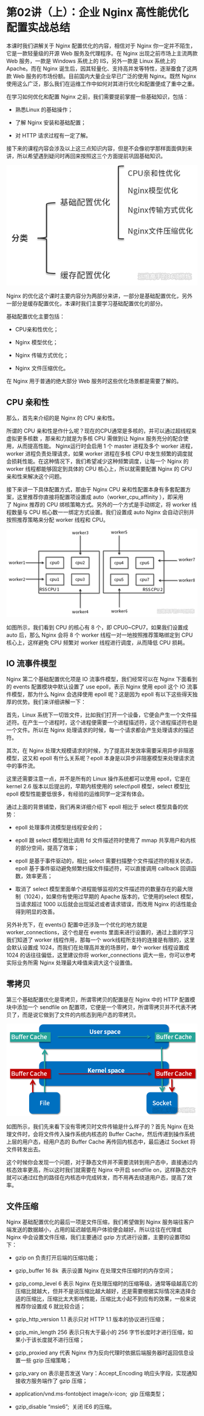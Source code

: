 
# 第02讲（上）：企业 Nginx 高性能优化配置实战总结
本课时我们讲解关于 Nginx 配置优化的内容，相信对于 Nginx 你一定并不陌生，它是一款轻量级的开源 Web 服务及代理程序。在 Nginx 出现之前市场上主流两款 Web 服务，一款是 Windows 系统上的 IIS，另外一款是 Linux 系统上的 Apache。而在 Nginx 诞生后，因其轻量化、支持高并发等特性，逐渐蚕食了这两款 Web 服务的市场份额。目前国内大量企业早已广泛的使用 Nginx。既然 Nginx 使用这么广泛，那么我们在运维工作中如何对其进行优化和配置便成了重中之重。

在学习如何优化和配置 Nginx 之前，我们需要提前掌握一些基础知识，包括：

* 熟悉Linux 的基础操作；

* 了解 Nginx 安装和基础配置；

* 对 HTTP 请求过程有一定了解。

接下来的课程内容会涉及以上这三点知识内容，但是不会像初学那样面面俱到来讲，所以希望遇到疑问时再回来按照这三个方面提前巩固基础知识。

![](/static/image/CgpOIF5FJ5mAVRPiAABbkiJwxcQ434.png)

Nginx 的优化这个课时主要内容分为两部分来讲，一部分是基础配置优化，另外一部分是缓存配置优化，本课时我们主要学习基础配置优化的部分。

基础配置优化主要包括：

* CPU亲和性优化；

* Nginx 模型优化；

* Nginx 传输方式优化；

* Nginx 文件压缩优化。

在 Nginx 用于普通的绝大部分 Web 服务时这些优化场景都是需要了解的。

## CPU 亲和性

那么，首先来介绍的是 Nginx 的 CPU 亲和性。



所谓的 CPU 亲和性是作什么呢？现在的CPU通常是多核的，并可以通过超线程来虚拟更多核数 ，那亲和力就是为多核 CPU 需做到让 Nginx 服务充分的配合使用，从而提高性能。 Nginx运行时会启用 1 个 master 进程及多个 worker 进程，worker 进程负责处理请求，如果 worker 进程在多核 CPU 中发生频繁的调度就会损耗性能。在这种情况下，我们希望减少这种频繁调度，让每一个 Nginx 的 worker 线程都能够固定到具体的 CPU 核心上，所以就需要配置 Nginx 的 CPU 亲和性来解决这个问题。



接下来讲一下具体配置方式，那由于 Nginx CPU 亲和性配置本身有多套配置方案，这里推荐你直接将配置项设置成 auto（worker_cpu_affinity ），即采用了 Nginx 推荐的 CPU 绑核策略方式。另外的一个方式是手动绑定，将 worker 线程数量与 CPU 核心数一一绑定方式设置。我们设置成 auto Nginx 会自动识别并按照推荐策略来分配 worker 线程和 CPU。

![](/static/image/Cgq2xl5FJ6eARXPfAACAxakE-So430.png)


如图所示，我们看到 CPU 的核心有 8 个，即 CPU0~CPU7，如果我们设置成 auto 后，那么 Nginx 会将 8 个 worker 线程一对一地按照推荐策略绑定到 CPU 核心上，这样避免 CPU 频繁对 worker 线程进行调度，从而降低 CPU 损耗。

## IO 流事件模型

Nginx 第二个基础配置优化项是 IO 流事件模型，我们经常可以在 Nginx 下面看到的 events 配置模块中默认设置了 use epoll，表示 Nginx 使用 epoll 这个 IO 流事件模型，那为什么 Nginx 会选择使用 epoll 呢？这是因为 epoll 有以下这些得天独厚的优势。我们来详细讲解一下：



首先，Linux 系统下一切皆文件，比如我们打开一个设备，它便会产生一个文件描述符。在产生一个进程时，这个进程便需要一个进程描述符，这个进程描述符也是一个文件。所以在 Nginx 处理请求的时候，每一个请求都会产生处理请求的描述符。



其次，在 Nginx 处理大规模请求的时候，为了提高并发效率需要采用异步非阻塞模型，这又和 epoll 有什么关系呢？epoll 本身是以异步非阻塞模型来处理请求流中的事件流。



这里还需要注意一点，并不是所有的 Linux 操作系统都可以使用 epoll，它是在 kernel 2.6 版本以后提出的，早期内核使用的 select\poll 模型，select 模型比 epoll 模型性能要低很多，有经验的运维同学一定深有体会。



通过上面的背景铺垫，我们再来详细介绍下 epoll 相比于 select 模型具备的优势：

* epoll 处理事件流模型是线程安全的；

* epoll 跟 select 模型相比调用 fd 文件描述符时使用了 mmap 共享用户和内核的部分空间，提高了效率；

* epoll 是基于事件驱动的，相比 select 需要扫描整个文件描述符的相关状态，epoll 基于事件驱动避免频繁扫描文件描述符，可以直接调用 callback 回调函数，效率更高；

* 取消了 select 模型里面单个进程能够监视的文件描述符的数量存在的最大限制（1024），如果你有使用过早期的 Apache 版本的，它使用的select 模型，当请求超过 1000 以后就会出现延迟或者请求错误，而改用 Nginx 的话性能会得到明显的改善。

另外补充下，在 events{} 配置中还涉及一个优化的地方就是 worker_connections，这个也是在 events 里面来进行设置的，通过上面的学习我们知道了 worker 线程作用，那每一个 work线程所支持的连接是有限的，这里会默认设置成 1024，而我们在处理高并发的场景时，单个 worker 线程设置成 1024 的话往往偏低，这里建议你将 worker_connections 调大一些，你可以参考实际业务所需 Nginx 处理最大峰值来调大这个设置值。

## 零拷贝

第三个基础配置优化是零拷贝，所谓零拷贝的配置是在 Nginx 中的 HTTP 配置模块中添加一个 sendfile on 配置项，它便是一个零拷贝，所谓零拷贝并不代表不拷贝了，而是说它做到了文件的内核态到用户态的零拷贝。

![](/static/image/CgpOIF5FJ72ARWG4AAB82n3NOT0111.png)

如图所示，我们先来看下没有零拷贝时文件传输是什么样子的？首先 Nginx 在处理文件时，会将文件传入操作系统内核态的 Buffer Cache，然后传递到操作系统上层的用户态，经用户态的 Buffer Cache 再传回内核态中，最后通过 Socket 将文件转发出去。



这个时候你会发现一个问题，对于静态文件并不需要流转到用户态中，直接通过内核态效率更高，所以这时我们就需要在 Nginx 中开启 sendfile on，这样静态文件就可以通过红色的路径在内核态中完成转发，而不用再去绕道用户态，提高了效率。

## 文件压缩

Nginx 基础配置优化的最后一项是文件压缩，我们希望做到 Nginx 服务端往客户端发送的数据越小，占用的延迟越低用户体验便会越好。所以往往在代理或 Nginx 中会设置文件压缩，我们主要通过 gzip 方式进行设置，主要的设置项如下：

* gzip on 负责打开后端的压缩功能；

* gzip_buffer 16 8k  表示设置 Nginx 在处理文件压缩时的内存空间；

* gzip_comp_level 6 表示 Nginx 在处理压缩时的压缩等级，通常等级越高它的压缩比就越大，但并不是说压缩比越大越好，还是需要根据实际情况来选择合适的压缩比，压缩比太大影响性能，压缩比太小起不到应有的效果，一般来说推荐你设置成 6 就比较合适；

* gzip_http_version 1.1 表示只对 HTTP 1.1 版本的协议进行压缩；

* gzip_min_length 256 表示只有大于最小的 256 字节长度时才进行压缩，如果小于该长度就不进行压缩；

* gzip_proxied any 代表 Nginx 作为反向代理时依据后端服务器时返回信息设置一些 gzip 压缩策略；

* gzip_vary on 表示是否发送 Vary：Accept_Encoding 响应头字段，实现通知接收方服务端作了 gzip 压缩；

* application/vnd.ms-fontobject image/x-icon;  gip 压缩类型；

* gzip_disable “msie6”;  关闭 IE6 的压缩。